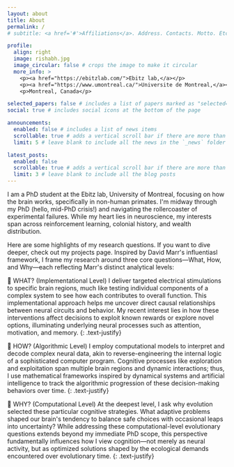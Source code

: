 ```yaml
---
layout: about
title: About
permalink: /
# subtitle: <a href='#'>Affiliations</a>. Address. Contacts. Motto. Etc.

profile:
  align: right
  image: rishabh.jpg
  image_circular: false # crops the image to make it circular
  more_info: >
    <p><a href="https://ebitzlab.com/">Ebitz lab,</a></p>
    <p><a href="https://www.umontreal.ca/">Universite de Montreal,</a></p>
    <p>Montreal, Canada</p>

selected_papers: false # includes a list of papers marked as "selected={true}"
social: true # includes social icons at the bottom of the page

announcements:
  enabled: false # includes a list of news items
  scrollable: true # adds a vertical scroll bar if there are more than 3 news items
  limit: 5 # leave blank to include all the news in the `_news` folder

latest_posts:
  enabled: false
  scrollable: true # adds a vertical scroll bar if there are more than 3 new posts items
  limit: 3 # leave blank to include all the blog posts
---
```


I am a PhD student at the <span class="highlighted">Ebitz lab, University of Montreal</span>, focusing on how the brain works, specifically in non-human primates. I'm midway through my PhD (hello, mid-PhD crisis!) and navigating the rollercoaster of experimental failures. While my heart lies in neuroscience, my interests span across reinforcement learning, colonial history, and wealth distribution.

Here are some highlights of my research questions. If you want to dive deeper, check out my projects page. Inspired by David Marr's influentiasl framework, I frame my research around three core questions—<span class="highlighted">What, How, and Why</span>—each reflecting <span class="highlighted">Marr's</span> distinct analytical levels:

🧠 <span class="highlighted">WHAT? (Implementational Level)</span> I deliver targeted electrical stimulations to specific brain regions, much like testing individual components of a complex system to see how each contributes to overall function. This implementational approach helps me uncover direct causal relationships between neural circuits and behavior. My recent interest lies in how these interventions affect decisions to exploit known rewards or explore novel options, illuminating underlying neural processes such as attention, motivation, and memory.
{: .text-justify}

🧠 <span class="highlighted">HOW? (Algorithmic Level)</span> I employ computational models to interpret and decode complex neural data, akin to reverse-engineering the internal logic of a sophisticated computer program. Cognitive processes like exploration and exploitation span multiple brain regions and dynamic interactions; thus, I use mathematical frameworks inspired by dynamical systems and artificial intelligence to track the algorithmic progression of these decision-making behaviors over time.
{: .text-justify}

🧠 <span class="highlighted">WHY? (Computational Level)</span> At the deepest level, I ask why evolution selected these particular cognitive strategies. What adaptive problems shaped our brain's tendency to balance safe choices with occasional leaps into uncertainty? While addressing these computational-level evolutionary questions extends beyond my immediate PhD scope, this perspective fundamentally influences how I view cognition—not merely as neural activity, but as optimized solutions shaped by the ecological demands encountered over evolutionary time.
{: .text-justify}
